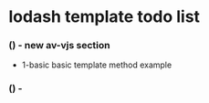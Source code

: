 # lodash template todo list

### () - new av-vjs section
* 1-basic basic template method example

### () - 